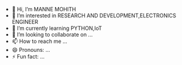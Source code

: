 - 👋 Hi, I’m MANNE MOHITH
- 👀 I’m interested in RESEARCH AND DEVELOPMENT,ELECTRONICS ENGINEER
- 🌱 I’m currently learning PYTHON,IoT
- 💞️ I’m looking to collaborate on ...
- 📫 How to reach me ...
- 😄 Pronouns: ...
- ⚡ Fun fact: ...

<!---
Mohith-12012004/Mohith-12012004 is a ✨ special ✨ repository because its `README.md` (this file) appears on your GitHub profile.
You can click the Preview link to take a look at your changes.
--->
